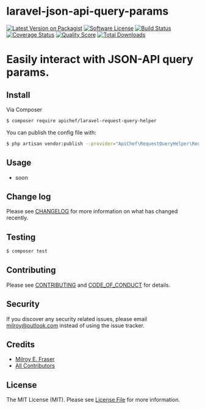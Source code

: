 # laravel-json-api-query-params

[![Latest Version on Packagist][ico-version]][link-packagist]
[![Software License][ico-license]](LICENSE.md)
[![Build Status][ico-ci]][link-ci]
[![Coverage Status][ico-scrutinizer]][link-scrutinizer]
[![Quality Score][ico-code-quality]][link-code-quality]
[![Total Downloads][ico-downloads]][link-downloads]

# Easily interact with JSON-API query params.

## Install

Via Composer

``` bash
$ composer require apichef/laravel-request-query-helper
```

You can publish the config file with:

```bash
$ php artisan vendor:publish --provider="ApiChef\RequestQueryHelper\RequestQueryHelperServiceProvider"
```

## Usage

- soon

## Change log

Please see [CHANGELOG](CHANGELOG.md) for more information on what has changed recently.

## Testing

``` bash
$ composer test
```

## Contributing

Please see [CONTRIBUTING](CONTRIBUTING.md) and [CODE_OF_CONDUCT](CODE_OF_CONDUCT.md) for details.

## Security

If you discover any security related issues, please email milroy@outlook.com instead of using the issue tracker.

## Credits

- [Milroy E. Fraser][link-author]
- [All Contributors][link-contributors]

## License

The MIT License (MIT). Please see [License File](LICENSE.md) for more information.

[ico-version]: https://img.shields.io/packagist/v/apichef/laravel-request-query-helper.svg?style=flat-square
[ico-license]: https://img.shields.io/badge/license-MIT-brightgreen.svg?style=flat-square
[ico-ci]: https://github.com/apichef/laravel-request-query-helper/workflows/CI/badge.svg
[ico-scrutinizer]: https://img.shields.io/scrutinizer/coverage/g/apichef/laravel-request-query-helper.svg?style=flat-square
[ico-code-quality]: https://img.shields.io/scrutinizer/g/apichef/laravel-request-query-helper.svg?style=flat-square
[ico-downloads]: https://img.shields.io/packagist/dt/apichef/laravel-request-query-helper.svg?style=flat-square

[link-packagist]: https://packagist.org/packages/apichef/laravel-request-query-helper
[link-ci]: https://github.com/apichef/laravel-request-query-helper/actions
[link-scrutinizer]: https://scrutinizer-ci.com/g/apichef/laravel-request-query-helper/code-structure
[link-code-quality]: https://scrutinizer-ci.com/g/apichef/laravel-request-query-helper
[link-downloads]: https://packagist.org/packages/apichef/laravel-request-query-helper
[link-author]: https://github.com/milroyfraser
[link-contributors]: ../../contributors
